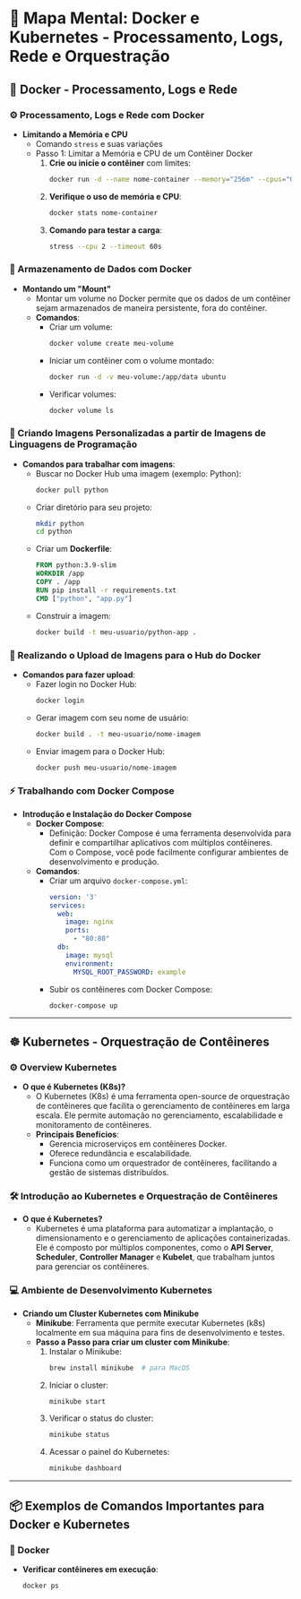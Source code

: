 # 🐳 Mapa Mental: **Docker e Kubernetes - Processamento, Logs, Rede e Orquestração**

## 🚀 Docker - Processamento, Logs e Rede

### ⚙️ Processamento, Logs e Rede com Docker
- **Limitando a Memória e CPU**
    - Comando `stress` e suas variações
    - Passo 1: Limitar a Memória e CPU de um Contêiner Docker
        1. **Crie ou inicie o contêiner** com limites:
           ```bash
           docker run -d --name nome-container --memory="256m" --cpus="0.5" ubuntu
           ```
        2. **Verifique o uso de memória e CPU**:
           ```bash
           docker stats nome-container
           ```
        3. **Comando para testar a carga**:
           ```bash
           stress --cpu 2 --timeout 60s
           ```

### 📁 Armazenamento de Dados com Docker
- **Montando um "Mount"**
    - Montar um volume no Docker permite que os dados de um contêiner sejam armazenados de maneira persistente, fora do contêiner.
    - **Comandos**:
        - Criar um volume:
          ```bash
          docker volume create meu-volume
          ```
        - Iniciar um contêiner com o volume montado:
          ```bash
          docker run -d -v meu-volume:/app/data ubuntu
          ```
        - Verificar volumes:
          ```bash
          docker volume ls
          ```

### 🐍 Criando Imagens Personalizadas a partir de Imagens de Linguagens de Programação
- **Comandos para trabalhar com imagens**:
    - Buscar no Docker Hub uma imagem (exemplo: Python):
      ```bash
      docker pull python
      ```
    - Criar diretório para seu projeto:
      ```bash
      mkdir python
      cd python
      ```
    - Criar um **Dockerfile**:
      ```dockerfile
      FROM python:3.9-slim
      WORKDIR /app
      COPY . /app
      RUN pip install -r requirements.txt
      CMD ["python", "app.py"]
      ```
    - Construir a imagem:
      ```bash
      docker build -t meu-usuario/python-app .
      ```

### 🔼 Realizando o Upload de Imagens para o Hub do Docker
- **Comandos para fazer upload**:
    - Fazer login no Docker Hub:
      ```bash
      docker login
      ```
    - Gerar imagem com seu nome de usuário:
      ```bash
      docker build . -t meu-usuario/nome-imagem
      ```
    - Enviar imagem para o Docker Hub:
      ```bash
      docker push meu-usuario/nome-imagem
      ```

### ⚡ Trabalhando com Docker Compose
- **Introdução e Instalação do Docker Compose**
    - **Docker Compose**:
      - Definição: Docker Compose é uma ferramenta desenvolvida para definir e compartilhar aplicativos com múltiplos contêineres. Com o Compose, você pode facilmente configurar ambientes de desenvolvimento e produção.
    - **Comandos**:
      - Criar um arquivo `docker-compose.yml`:
        ```yaml
        version: '3'
        services:
          web:
            image: nginx
            ports:
              - "80:80"
          db:
            image: mysql
            environment:
              MYSQL_ROOT_PASSWORD: example
        ```
      - Subir os contêineres com Docker Compose:
        ```bash
        docker-compose up
        ```

---

## ☸️ Kubernetes - Orquestração de Contêineres

### ⚙️ Overview Kubernetes
- **O que é Kubernetes (K8s)?**
    - O Kubernetes (K8s) é uma ferramenta open-source de orquestração de contêineres que facilita o gerenciamento de contêineres em larga escala. Ele permite automação no gerenciamento, escalabilidade e monitoramento de contêineres.
    - **Principais Benefícios**:
        - Gerencia microserviços em contêineres Docker.
        - Oferece redundância e escalabilidade.
        - Funciona como um orquestrador de contêineres, facilitando a gestão de sistemas distribuídos.
  
### 🛠️ Introdução ao Kubernetes e Orquestração de Contêineres
- **O que é Kubernetes?**
    - Kubernetes é uma plataforma para automatizar a implantação, o dimensionamento e o gerenciamento de aplicações containerizadas. Ele é composto por múltiplos componentes, como o **API Server**, **Scheduler**, **Controller Manager** e **Kubelet**, que trabalham juntos para gerenciar os contêineres.

### 💻 Ambiente de Desenvolvimento Kubernetes
- **Criando um Cluster Kubernetes com Minikube**
    - **Minikube**: Ferramenta que permite executar Kubernetes (k8s) localmente em sua máquina para fins de desenvolvimento e testes.
    - **Passo a Passo para criar um cluster com Minikube**:
        1. Instalar o Minikube:
           ```bash
           brew install minikube  # para MacOS
           ```
        2. Iniciar o cluster:
           ```bash
           minikube start
           ```
        3. Verificar o status do cluster:
           ```bash
           minikube status
           ```
        4. Acessar o painel do Kubernetes:
           ```bash
           minikube dashboard
           ```

---

## 📦 Exemplos de Comandos Importantes para Docker e Kubernetes

### 🐳 Docker
- **Verificar contêineres em execução**:
  ```bash
  docker ps
